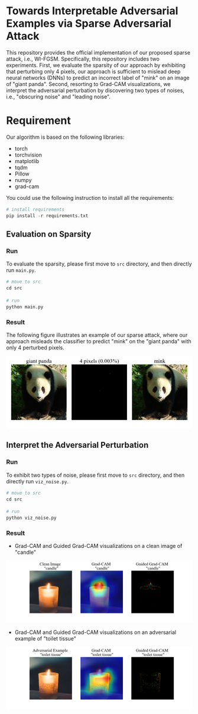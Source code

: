 # Towards Interpretable Adversarial Examples via Sparse Adversarial Attack

This repository provides the official implementation of our proposed sparse attack, i.e., WI-FGSM. Specifically, this repository includes two experiments. First, we evaluate the sparsity of our approach by exhibiting that perturbing only 4 pixels, our approach is sufficient to mislead deep neural networks (DNNs) to predict an incorrect label of "mink" on an image of "giant panda". Second, resorting to Grad-CAM visualizations, we interpret the adversarial perturbation by discovering two types of noises, i.e., "obscuring noise" and "leading noise".



# Requirement

Our algorithm is based on the following libraries:

- torch
- torchvision
- matplotlib
- tqdm
- Pillow
- numpy
- grad-cam

You could use the following instruction to install all the requirements:

```python
# install requirements
pip install -r requirements.txt
```



## Evaluation on Sparsity

### Run

To evaluate the sparsity, please first move to  `src` directory, and then directly run `main.py`.

```python
# move to src
cd src

# run
python main.py
```

### Result

The following figure illustrates an example of our sparse attack, where our approach misleads the classifier to predict "mink" on the "giant panda" with only 4 perturbed pixels.

![result](output/readme.png)


## Interpret the Adversarial Perturbation

### Run

To exhibit two types of noise, please first move to  `src` directory, and then directly run `viz_noise.py`.

```python
# move to src
cd src

# run
python viz_noise.py
```



### Result

- Grad-CAM and Guided Grad-CAM visualizations on a clean image of "candle"

![clean](output/viz_clean.png)

- Grad-CAM and Guided Grad-CAM visualizations on an adversarial example of "toilet tissue"

![clean](output/viz_adv.png)

